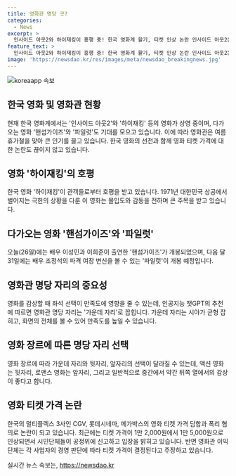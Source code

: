 ```yaml
---
title: 영화관 명당 곳?
categories:
  - News
excerpt: >
  인사이드 아웃2와 하이재킹이 흥행 중! 한국 영화계 활기, 티켓 인상 논란 인사이드 아웃2는 흥행 중으로 전편을 추월할 것으로 예상됨. 하이재킹 역시 관객들의 호평을 받고 있음. 다가오는 영화 핸섬가이즈와 파일럿으로 흥행 기대감 상승. 영화관 명당 자리는 관객들 사이에서 활발한 논의 중. 한편, 멀티플렉스 3사 티켓 가격 인상 논란 속에 공정위에 신고됨. 관객들과 영화계의 이목이 집중된 상황.
feature_text: >
  인사이드 아웃2와 하이재킹이 흥행 중! 한국 영화계 활기, 티켓 인상 논란 인사이드 아웃2는 흥행 중으로 전편을 추월할 것으로 예상됨. 하이재킹 역시 관객들의 호평을 받고 있음. 다가오는 영화 핸섬가이즈와 파일럿으로 흥행 기대감 상승. 영화관 명당 자리는 관객들 사이에서 활발한 논의 중. 한편, 멀티플렉스 3사 티켓 가격 인상 논란 속에 공정위에 신고됨. 관객들과 영화계의 이목이 집중된 상황.
image: 'https://newsdao.kr/res/images/meta/newsdao_breakingnews.jpg'
---
```


<p><img src="https://newsdao.kr/res/images/meta/newsdao_breakingnews.jpg" alt="koreaapp 속보" /></p>

<h2 data-ke-size="size26">한국 영화 및 영화관 현황</h2>

<p data-ke-size="size16">현재 한국 영화계에서는 '인사이드 아웃2'와 '하이재킹' 등의 영화가 상영 중이며, 다가오는 영화 '핸섬가이즈'와 '파일럿'도 기대를 모으고 있습니다. 이에 따라 영화관은 여름 휴가철을 맞아 큰 인기를 끌고 있습니다. 한국 영화의 선전과 함께 영화 티켓 가격에 대한 논란도 끊이지 않고 있습니다.</p>

<h2 data-ke-size="size26">영화 '하이재킹'의 호평</h2>

<p data-ke-size="size16">한국 영화 '하이재킹'이 관객들로부터 호평을 받고 있습니다. 1971년 대한민국 상공에서 벌어지는 극한의 상황을 다룬 이 영화는 몰입도와 감동을 전하며 큰 주목을 받고 있습니다.</p>

<h2 data-ke-size="size26">다가오는 영화 '핸섬가이즈'와 '파일럿'</h2>

<p data-ke-size="size16">오늘(26일)에는 배우 이성민과 이희준이 출연한 '핸섬가이즈'가 개봉되었으며, 다음 달 31일에는 배우 조정석의 파격 여장 변신을 볼 수 있는 '파일럿'이 개봉 예정입니다.</p>

<h2 data-ke-size="size26">영화관 명당 자리의 중요성</h2>

<p data-ke-size="size16">영화를 감상할 때 좌석 선택이 만족도에 영향을 줄 수 있는데, 인공지능 챗GPT의 추천에 따르면 영화관 명당 자리는 '가운데 자리'로 꼽힙니다. 가운데 자리는 시야가 균형 잡히고, 화면의 전체를 볼 수 있어 만족도를 높일 수 있습니다.</p>

<h2 data-ke-size="size26">영화 장르에 따른 명당 자리 선택</h2>

<p data-ke-size="size16">영화 장르에 따라 가운데 자리와 뒷자리, 앞자리의 선택이 달라질 수 있는데, 액션 영화는 뒷자리, 로맨스 영화는 앞자리, 그리고 일반적으로 중간에서 약간 뒤쪽 열에서의 감상이 좋다고 합니다.</p>

<h2 data-ke-size="size26">영화 티켓 가격 논란</h2>

<p data-ke-size="size16">한국의 멀티플렉스 3사인 CGV, 롯데시네마, 메가박스의 영화 티켓 가격 담합과 폭리 혐의로 논란이 되고 있습니다. 최근에는 티켓 가격이 1만 2,000원에서 1만 5,000원으로 인상되면서 시민단체들이 공정위에 신고하고 입장을 밝히고 있습니다. 반면 영화관 이익단체는 각 사업자의 경영 판단에 따라 티켓 가격이 결정된다고 주장하고 있습니다.</p>
실시간 뉴스 속보는, <a href="https://newsdao.kr" rel="dofollow">https://newsdao.kr</a>


